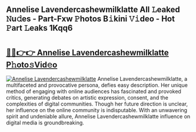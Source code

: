 ## Annelise Lavendercashewmilklatte All 𝙻eaked 𝙽u𝚍es - Part-Fxw 𝙿hotos B𝚒kini 𝚅𝚒deo - Hot 𝙿art 𝙻eaks 1Kqq6

# <h2><a href="http://ld5nb3n.urlbe.top/?page=Annelise+Lavendercashewmilklatte">🔗🔗👉👉 Annelise Lavendercashewmilklatte P𝚑oto𝚜Vid𝚎o</a></h2>

[![Annelise Lavendercashewmilklatte](https://i.imgur.com/eBuTRDB.gif)](http://ld5nb3n.urlbe.top/?page=Annelise+Lavendercashewmilklatte)
Annelise Lavendercashewmilklatte, a multifaceted and provocative persona, defies easy description. Her unique method of engaging with online audiences has fascinated and provoked critics, generating debates on artistic expression, consent, and the complexities of digital communities. Though her future direction is unclear, her influence on the online community is indisputable. With an unwavering spirit and undeniable allure, Annelise Lavendercashewmilklatte influence on digital media is groundbreaking.
